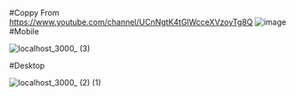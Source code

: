 #Coppy From https://www.youtube.com/channel/UCnNgtK4tGlWcceXVzoyTg8Q
![image](https://user-images.githubusercontent.com/70001950/136665040-aa3140f9-1197-4507-9d1c-b1920832aac8.png)
#Mobile

![localhost_3000_ (3)](https://user-images.githubusercontent.com/70001950/136665136-0b67d85c-8484-4ad3-9639-b03ddd1b8339.png)

#Desktop

![localhost_3000_ (2) (1)](https://user-images.githubusercontent.com/70001950/136665158-b181dee0-5924-402d-96eb-95cb949f258c.png)
